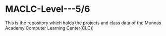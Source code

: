 # MACLC-Level---5/6
This is the repository which holds the projects and class data of the Munnas Academy Computer Learning Center(CLC))
